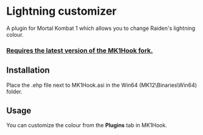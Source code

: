 # Lightning customizer
A plugin for Mortal Kombat 1 which allows you to change Raiden's lightning colour.

### **<u>Requires the latest version of the [MK1Hook fork](https://github.com/GhostyPool/MK1Hook/releases/latest).</u>**

## Installation
Place the .ehp file next to MK1Hook.asi in the Win64 (MK12\Binaries\Win64) folder.

## Usage
You can customize the colour from the **Plugins** tab in MK1Hook.